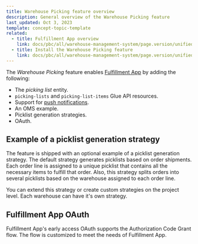 ```yaml
---
title: Warehouse Picking feature overview
description: General overview of the Warehouse Picking feature
last_updated: Oct 3, 2023
template: concept-topic-template
related:
  - title: Fulfillment App overview
    link: docs/pbc/all/warehouse-management-system/page.version/unified-commerce/fulfillment-app-overview.html
  - title: Install the Warehouse Picking feature
    link: docs/pbc/all/warehouse-management-system/page.version/unified-commerce/install-and-upgrade/install-the-warehouse-picking-feature.html
---
```



The *Warehouse Picking* feature enables [Fulfillment App](/docs/pbc/all/warehouse-management-system/{{page.version}}/unified-commerce/fulfillment-app-overview.html) by adding the following:

- The *picking list* entity.
- `picking-lists` and `picking-list-items` Glue API resources.
- Support for [push notifications](/docs/pbc/all/miscellaneous/{{page.version}}/push-notification-feature-overview.html).
- An OMS example.
- Picklist generation strategies.
- OAuth.


## Example of a picklist generation strategy

The feature is shipped with an optional example of a picklist generation strategy. The default strategy generates picklists based on order shipments. Each order line is assigned to a unique picklist that contains all the necessary items to fulfill that order. Also, this strategy splits orders into several picklists based on the warehouse assigned to each order line.

You can extend this strategy or create custom strategies on the project level. Each warehouse can have it's own strategy.


## Fulfillment App OAuth

Fulfillment App's early access OAuth supports the Authorization Code Grant flow. The flow is customized to meet the needs of Fulfillment App.
